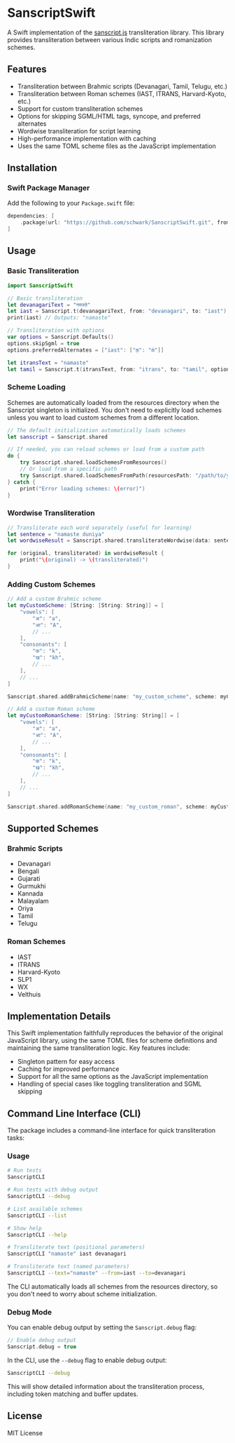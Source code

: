 # SanscriptSwift

A Swift implementation of the [sanscript.js](https://github.com/indic-transliteration/sanscript.js) transliteration library. This library provides transliteration between various Indic scripts and romanization schemes.

## Features

- Transliteration between Brahmic scripts (Devanagari, Tamil, Telugu, etc.)
- Transliteration between Roman schemes (IAST, ITRANS, Harvard-Kyoto, etc.)
- Support for custom transliteration schemes
- Options for skipping SGML/HTML tags, syncope, and preferred alternates
- Wordwise transliteration for script learning
- High-performance implementation with caching
- Uses the same TOML scheme files as the JavaScript implementation

## Installation

### Swift Package Manager

Add the following to your `Package.swift` file:

```swift
dependencies: [
    .package(url: "https://github.com/schwark/SanscriptSwift.git", from: "1.0.0")
]
```

## Usage

### Basic Transliteration

```swift
import SanscriptSwift

// Basic transliteration
let devanagariText = "नमस्ते"
let iast = Sanscript.t(devanagariText, from: "devanagari", to: "iast")
print(iast) // Outputs: "namaste"

// Transliteration with options
var options = Sanscript.Defaults()
options.skipSgml = true
options.preferredAlternates = ["iast": ["ṃ": "ṁ"]]

let itransText = "namaste"
let tamil = Sanscript.t(itransText, from: "itrans", to: "tamil", options: options)
```

### Scheme Loading

Schemes are automatically loaded from the resources directory when the Sanscript singleton is initialized. You don't need to explicitly load schemes unless you want to load custom schemes from a different location.

```swift
// The default initialization automatically loads schemes
let sanscript = Sanscript.shared

// If needed, you can reload schemes or load from a custom path
do {
    try Sanscript.shared.loadSchemesFromResources()
    // Or load from a specific path
    try Sanscript.shared.loadSchemesFromPath(resourcesPath: "/path/to/your/schemes")
} catch {
    print("Error loading schemes: \(error)")
}
```

### Wordwise Transliteration

```swift
// Transliterate each word separately (useful for learning)
let sentence = "namaste duniya"
let wordwiseResult = Sanscript.shared.transliterateWordwise(data: sentence, from: "itrans", to: "devanagari")

for (original, transliterated) in wordwiseResult {
    print("\(original) -> \(transliterated)")
}
```

### Adding Custom Schemes

```swift
// Add a custom Brahmic scheme
let myCustomScheme: [String: [String: String]] = [
    "vowels": [
        "अ": "a",
        "आ": "A",
        // ...
    ],
    "consonants": [
        "क": "k",
        "ख": "kh",
        // ...
    ],
    // ...
]

Sanscript.shared.addBrahmicScheme(name: "my_custom_scheme", scheme: myCustomScheme)

// Add a custom Roman scheme
let myCustomRomanScheme: [String: [String: String]] = [
    "vowels": [
        "अ": "a",
        "आ": "A",
        // ...
    ],
    "consonants": [
        "क": "k",
        "ख": "kh",
        // ...
    ],
    // ...
]

Sanscript.shared.addRomanScheme(name: "my_custom_roman", scheme: myCustomRomanScheme)
```

## Supported Schemes

### Brahmic Scripts
- Devanagari
- Bengali
- Gujarati
- Gurmukhi
- Kannada
- Malayalam
- Oriya
- Tamil
- Telugu

### Roman Schemes
- IAST
- ITRANS
- Harvard-Kyoto
- SLP1
- WX
- Velthuis

## Implementation Details

This Swift implementation faithfully reproduces the behavior of the original JavaScript library, using the same TOML files for scheme definitions and maintaining the same transliteration logic. Key features include:

- Singleton pattern for easy access
- Caching for improved performance
- Support for all the same options as the JavaScript implementation
- Handling of special cases like toggling transliteration and SGML skipping

## Command Line Interface (CLI)

The package includes a command-line interface for quick transliteration tasks:

### Usage

```bash
# Run tests
SanscriptCLI

# Run tests with debug output
SanscriptCLI --debug

# List available schemes
SanscriptCLI --list

# Show help
SanscriptCLI --help

# Transliterate text (positional parameters)
SanscriptCLI "namaste" iast devanagari

# Transliterate text (named parameters)
SanscriptCLI --text="namaste" --from=iast --to=devanagari
```

The CLI automatically loads all schemes from the resources directory, so you don't need to worry about scheme initialization.

### Debug Mode

You can enable debug output by setting the `Sanscript.debug` flag:

```swift
// Enable debug output
Sanscript.debug = true
```

In the CLI, use the `--debug` flag to enable debug output:

```bash
SanscriptCLI --debug
```

This will show detailed information about the transliteration process, including token matching and buffer updates.

## License

MIT License
